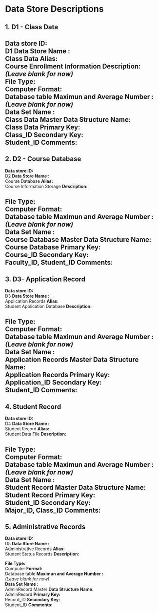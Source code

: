 # Data Store Descriptions 

## 1. D1 - Class Data   
**Data store ID:**  
D1
**Data Store Name :**  
Class Data
**Alias:**  
Course Enrollment Information
**Description:**  
*(Leave blank for now)*  
**File Type:**  
Computer
**Format:**  
Database table
**Maximun and Average Number :**  
*(Leave blank for now)*  
**Data Set Name :**  
Class Data Master
**Data Structure Name:**  
Class Data
**Primary Key:**  
Class_ID
**Secondary Key:**  
Student_ID
**Comments:**  
---

## 2. D2 - Course Database   
**Data store ID:**  
D2
**Data Store Name :**  
Course Database
**Alias:**  
Course Information Storage
**Description:**  

**File Type:**  
Computer
**Format:**  
Database table
**Maximun and Average Number :**  
*(Leave blank for now)*  
**Data Set Name :**  
Course Database Master
**Data Structure Name:**  
Course Database
**Primary Key:**  
Course_ID
**Secondary Key:**  
Faculty_ID, Student_ID
**Comments:**  
---

## 3. D3- Application Record  
**Data store ID:**  
D3
**Data Store Name :**  
Application Records
**Alias:**  
Student Application Database
**Description:**  

**File Type:**  
Computer
**Format:**  
Database table
**Maximun and Average Number :**  
*(Leave blank for now)*  
**Data Set Name :**  
Application Records Master
**Data Structure Name:**  
Application Records
**Primary Key:**  
Application_ID
**Secondary Key:**  
Student_ID
**Comments:**  
---

## 4. Student Record  
**Data store ID:**  
D4
**Data Store Name :**  
Student Record 
**Alias:**  
Student Data File
**Description:**  

**File Type:**  
Computer
**Format:**  
Database table
**Maximun and Average Number :**  
*(Leave blank for now)*  
**Data Set Name :**  
Student Record Master
**Data Structure Name:**  
Student Record 
**Primary Key:**  
Student_ID
**Secondary Key:**  
Major_ID, Class_ID
**Comments:**  
---

## 5. Administrative Records  
**Data store ID:**  
D5
**Data Store Name :**  
Administrative Records
**Alias:**  
Student Status Records 
**Description:**  

**File Type:**  
Computer
**Format:**  
Database table
**Maximun and Average Number :**  
*(Leave blank for now)*  
**Data Set Name :**  
AdminRecord Master 
**Data Structure Name:**  
AdminRecord
**Primary Key:**  
Record_ID
**Secondary Key:**  
Student_ID
**Comments:**  
